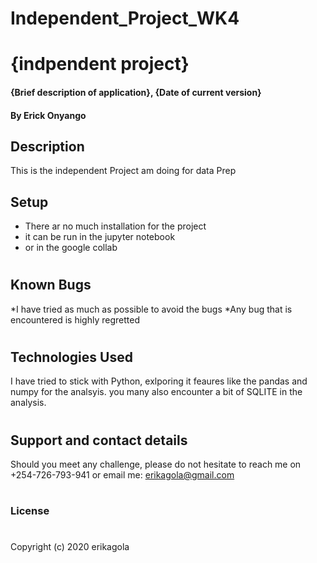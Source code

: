 # Independent_Project_WK4
# {indpendent project}
#### {Brief description of application}, {Date of current version}
#### By **Erick Onyango**
## Description
This is the independent Project am doing for data Prep 
## Setup
* There ar no much installation for the project
* it can be run in the jupyter notebook
* or in the google collab
#
#
## Known Bugs
*I have tried as much as possible to avoid the bugs
*Any bug that is encountered is highly regretted
#
## Technologies Used
I have tried to stick with Python, exlporing it feaures like the pandas and numpy for the analsyis. you many also encounter a bit of SQLITE in the analysis.
#
## Support and contact details
Should you meet any challenge, please do not hesitate to reach me on +254-726-793-941 or email me: erikagola@gmail.com
#
### License
#
Copyright (c) 2020 erikagola